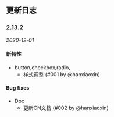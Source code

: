 ## 更新日志

### 2.13.2

*2020-12-01*

#### 新特性
- button,checkbox,radio,
  - 样式调整 (#001 by @hanxiaoxin)

#### Bug fixes
- Doc
  - 更新CN文档 (#002 by @hanxiaoxin)
